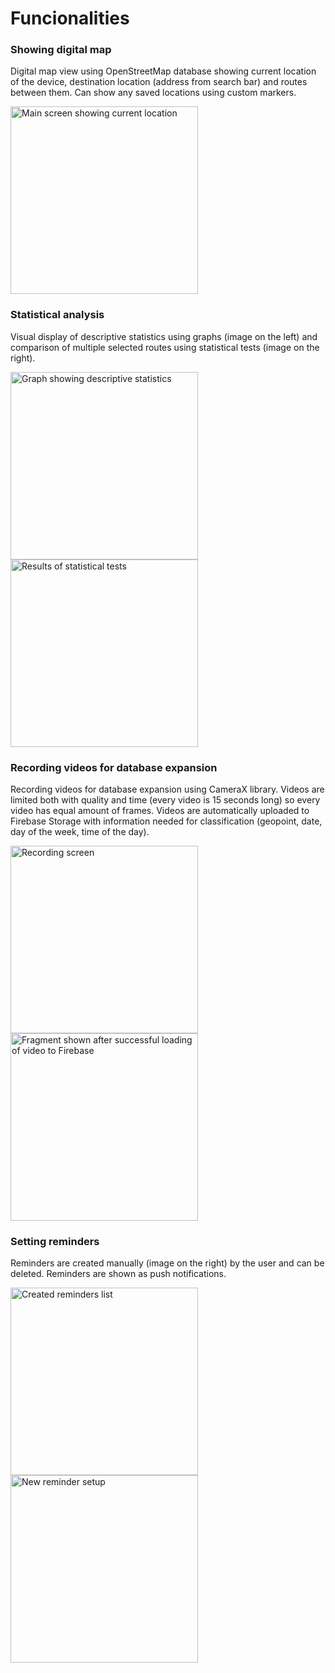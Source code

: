 # Funcionalities
### Showing digital map
Digital map view using OpenStreetMap database showing current location of the device, destination location (address from search bar) and routes between them. Can show any saved locations using custom markers.

<img src="UI_design/main_screen.jpg" alt="Main screen showing current location" width="300">

### Statistical analysis
Visual display of descriptive statistics using graphs (image on the left) and comparison of multiple selected routes using statistical tests (image on the right).

<img src="UI_design/graph_screen.jpg" alt="Graph showing descriptive statistics" width="300"> <img src="UI_design/tests_screen.jpg" alt="Results of statistical tests" width="300">

### Recording videos for database expansion 
Recording videos for database expansion using CameraX library. Videos are limited both with quality and time (every video is 15 seconds long) so every video has equal amount of frames. Videos are automatically uploaded to Firebase Storage with information needed for classification (geopoint, date, day of the week, time of the day).

<img src="UI_design/camera_screen.jpg" alt="Recording screen" width="300"> <img src="UI_design/fragment_screen.jpg" alt="Fragment shown after successful loading of video to Firebase" width="300">

### Setting reminders
Reminders are created manually (image on the right) by the user and can be deleted. Reminders are shown as push notifications.

<img src="UI_design/reminder_list_screen.jpg" alt="Created reminders list" width="300"> <img src="UI_design/reminder_setup_screen.jpg" alt="New reminder setup" width="300">
